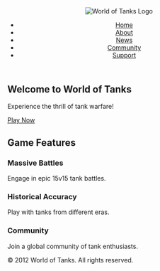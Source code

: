 
<!DOCTYPE html>
<html lang="en">
<head>
    <meta charset="UTF-8">
    <meta name="viewport" content="width=device-width, initial-scale=1.0">
    <title>World of Tanks 2012</title>
    <link rel="stylesheet" href="styles.css">
</head>
<body>
    <header>
        <div class="logo">
            <img src="logo.png" alt="World of Tanks Logo">
        </div>
        <nav>
            <ul>
                <li><a href="#">Home</a></li>
                <li><a href="#">About</a></li>
                <li><a href="#">News</a></li>
                <li><a href="#">Community</a></li>
                <li><a href="#">Support</a></li>
            </ul>
        </nav>
    </header>
    <main>
        <section class="hero">
            <h1>Welcome to World of Tanks</h1>
            <p>Experience the thrill of tank warfare!</p>
            <a href="#" class="cta-button">Play Now</a>
        </section>
        <section class="features">
            <h2>Game Features</h2>
            <div class="feature">
                <h3>Massive Battles</h3>
                <p>Engage in epic 15v15 tank battles.</p>
            </div>
            <div class="feature">
                <h3>Historical Accuracy</h3>
                <p>Play with tanks from different eras.</p>
            </div>
            <div class="feature">
                <h3>Community</h3>
                <p>Join a global community of tank enthusiasts.</p>
            </div>
        </section>
    </main>
    <footer>
        <p>© 2012 World of Tanks. All rights reserved.</p>
    </footer>
</body>
</html>
